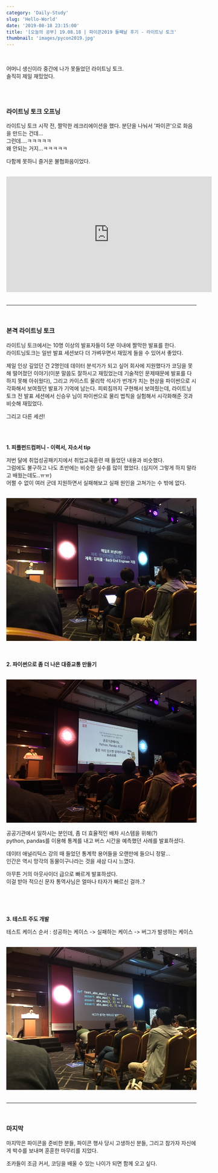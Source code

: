 ```yaml
---
category: 'Daily-Study'
slug: 'Hello-World'
date: '2019-08-18 23:15:00'
title: '[오늘의 공부] 19.08.18 | 파이콘2019 둘째날 후기 - 라이트닝 토크'
thumbnail: 'images/pycon2019.jpg'
---
```


<br>

어머니 생신이라 중간에 나가 못들었던 라이트닝 토크. <br>
솔직히 제일 재밌었다.

<br>
<br>

### 라이트닝 토크 오프닝

라이트닝 토크 시작 전, 짤막한 레크리에이션을 했다.
분단을 나눠서 '파이콘'으로 화음을 만드는 건데... <br>
그런데....ㅋㅋㅋㅋㅋ <br>
왜 안되는 거지...ㅋㅋㅋㅋㅋ <br>

다함께 못하니 즐거운 불협화음이었다.

<br>

<iframe width="544" height="306" src="https://serviceapi.nmv.naver.com/flash/convertIframeTag.nhn?vid=D11F87463F3BE79EAFBC1AEC7FC67DCED3E8&outKey=V123c901f6fb62950aaeecbcc578007cc1c71adee7b32a07bde8ccbcc578007cc1c71" frameborder="no" scrolling="no" title="NaverVideo" allow="autoplay; gyroscope; accelerometer; encrypted-media" allowfullscreen></iframe>

<br>
<br>

<hr>

<br>

### 본격 라이트닝 토크

라이트닝 토크에서는 10명 이상의 발표자들이 5분 이내에 짤막한 발표를 한다. <br>
라이트닝토크는 일반 발표 세션보다 더 가벼우면서 재밌게 들을 수 있어서 좋았다.

제일 인상 깊었던 건 2명인데 데이터 분석가가 되고 싶어 회사에 지원했다가 코딩을 못해 떨어졌던 이야기(이분 말씀도 잘하시고 재밌었는데 기술적인 문제때문에 발표를 다하지 못해 아쉬웠다), 그리고 카이스트 물리학 석사가 번개가 치는 현상을 파이썬으로 시각화해서 보여줬던 발표가 기억에 남는다. 피뢰침까지 구현해서 보여줬는데, 라이트닝 토크 전 발표 세션에서 신승우 님이 파이썬으로 물리 법칙을 실험해서 시각화해준 것과 비슷해 재밌었다.

그리고 다른 세션!

​<br>
<br>

**1. 피플펀드컴퍼니 - 이력서, 자소서 tip**

저번 달에 취업성공패키지에서 취업교육훈련 때 들었던 내용과 비슷했다. ​<br>
그럼에도 불구하고 나도 초반에는 비슷한 실수를 많이 했었다. (심지어 그렇게 하지 말라고 배웠는데도..ㅠㅠ) ​<br>
어쩔 수 없이 여러 군데 지원하면서 실패해보고 실패 원인을 고쳐가는 수 밖에 없다.

<br>

<img src="../assets/images/190818_01.png" title="_피플펀드 개발자님_">

<br>
<br>
​

**2. 파이썬으로 좀 더 나은 대중교통 만들기**

<br>

<img src="../assets/images/190818_02.png" title="_개발자님_">

<br>

공공기관에서 일하시는 분인데, 좀 더 효율적인 배차 시스템을 위해(?) <br>
python, pandas를 이용해 통계를 내고 버스 시간을 예측했던 사례를 발표하셨다.

데이터 애널리틱스 강의 때 들었던 통계학 용어들을 오랜만에 들으니 정말... <br>
인간은 역시 망각의 동물이구나라는 것을 새삼 다시 느꼈다.

아무튼 거의 아웃사이더 급으로 빠르게 발표하셨다. <br>
이걸 받아 적으신 문자 통역사님은 얼마나 타자가 빠르신 걸까..?

<br>
<br>
​

**3. ​테스트 주도 개발**

테스트 케이스 순서 : 성공하는 케이스 -> 실패하는 케이스 -> 버그가 발생하는 케이스

<br>

<img src="../assets/images/190818_03.png" title="_개발자님_">

<br>
<br>

<hr>

<br>

### 마지막

마지막은 파이콘을 준비한 분들, 파이콘 행사 당시 고생하신 분들, 그리고 참가자 자신에게 박수를 보내며 훈훈한 마무리를 지었다.

조카들이 조금 커서, 코딩을 배울 수 있는 나이가 되면 함께 오고 싶다.

<br>
<br>
